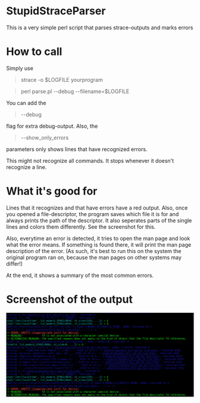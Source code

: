# StupidStraceParser

This is a very simple perl script that parses strace-outputs and marks errors

# How to call

Simply use 

> strace -o $LOGFILE yourprogram

> perl parse.pl --debug --filename=$LOGFILE

You can add the 

> --debug

flag for extra debug-output. Also, the

> --show\_only\_errors

parameters only shows lines that have recognized errors.

This might not recognize all commands. It stops whenever it doesn't recognize a line.

# What it's good for

Lines that it recognizes and that have errors have a red output. Also, once you opened a file-descriptor, the
program saves which file it is for and always prints the path of the descriptor. It also seperates parts of the
single lines and colors them differently. See the screenshot for this.

Also, everytime an error is detected, it tries to open the man page and look what the error means. If something
is found there, it will print the man page description of the error. (As such, it's best to run this on the
system the original program ran on, because the man pages on other systems may differ!)

At the end, it shows a summary of the most common errors.

# Screenshot of the output

![Screenshot](screenshot.png?raw=true "Screenshot")
